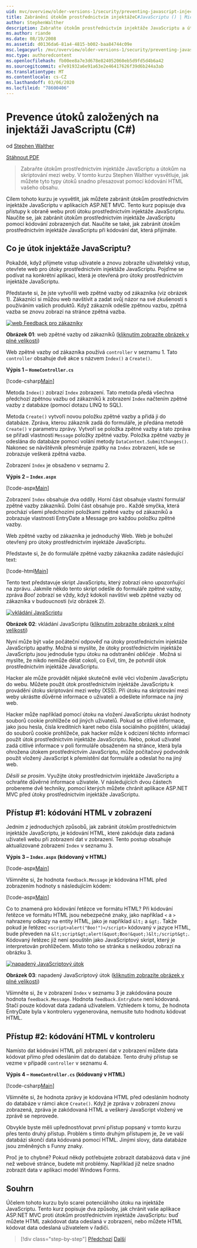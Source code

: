 ```yaml
---
uid: mvc/overview/older-versions-1/security/preventing-javascript-injection-attacks-cs
title: Zabránění útokům prostřednictvím injektážeC#JavaScriptu () | Microsoft Docs
author: StephenWalther
description: Zabraňte útokům prostřednictvím injektáže JavaScriptu a útokům na skriptování mezi weby. V tomto kurzu Stephen Walther vysvětluje, jak můžete snadno de...
ms.author: riande
ms.date: 08/19/2008
ms.assetid: d0136da6-81a4-4815-b002-baa84744c09e
msc.legacyurl: /mvc/overview/older-versions-1/security/preventing-javascript-injection-attacks-cs
msc.type: authoredcontent
ms.openlocfilehash: fb00ee8a7e3d678e824052060eb5d9fd5d4b6a42
ms.sourcegitcommit: e7e91932a6e91a63e2e46417626f39d6b244a3ab
ms.translationtype: MT
ms.contentlocale: cs-CZ
ms.lasthandoff: 03/06/2020
ms.locfileid: "78600406"
---
```

# <a name="preventing-javascript-injection-attacks-c"></a>Prevence útoků založených na injektáži JavaScriptu (C#)

od [Stephen Walther](https://github.com/StephenWalther)

[Stáhnout PDF](https://download.microsoft.com/download/8/4/8/84843d8d-1575-426c-bcb5-9d0c42e51416/ASPNET_MVC_Tutorial_06_CS.pdf)

> Zabraňte útokům prostřednictvím injektáže JavaScriptu a útokům na skriptování mezi weby. V tomto kurzu Stephen Walther vysvětluje, jak můžete tyto typy útoků snadno přesazovat pomocí kódování HTML vašeho obsahu.

Cílem tohoto kurzu je vysvětlit, jak můžete zabránit útokům prostřednictvím injektáže JavaScriptu v aplikacích ASP.NET MVC. Tento kurz popisuje dva přístupy k obraně webu proti útoku prostřednictvím injektáže JavaScriptu. Naučíte se, jak zabránit útokům prostřednictvím injektáže JavaScriptu pomocí kódování zobrazených dat. Naučíte se také, jak zabránit útokům prostřednictvím injektáže JavaScriptu při kódování dat, která přijímáte.

## <a name="what-is-a-javascript-injection-attack"></a>Co je útok injektáže JavaScriptu?

Pokaždé, když přijmete vstup uživatele a znovu zobrazíte uživatelský vstup, otevřete web pro útoky prostřednictvím injektáže JavaScriptu. Pojďme se podívat na konkrétní aplikaci, která je otevřená pro útoky prostřednictvím injektáže JavaScriptu.

Představte si, že jste vytvořili web zpětné vazby od zákazníka (viz obrázek 1). Zákazníci si můžou web navštívit a zadat svůj názor na své zkušenosti s používáním vašich produktů. Když zákazník odešle zpětnou vazbu, zpětná vazba se znovu zobrazí na stránce zpětná vazba.

[![web Feedback pro zákazníky](preventing-javascript-injection-attacks-cs/_static/image2.png)](preventing-javascript-injection-attacks-cs/_static/image1.png)

**Obrázek 01**: web zpětné vazby od zákazníků ([kliknutím zobrazíte obrázek v plné velikosti](preventing-javascript-injection-attacks-cs/_static/image3.png))

Web zpětné vazby od zákazníka používá `controller` v seznamu 1. Tato `controller` obsahuje dvě akce s názvem `Index()` a `Create()`.

**Výpis 1 – `HomeController.cs`**

[!code-csharp[Main](preventing-javascript-injection-attacks-cs/samples/sample1.cs)]

Metoda `Index()` zobrazí `Index` zobrazení. Tato metoda předá všechna předchozí zpětnou vazbu od zákazníků k zobrazení `Index` načtením zpětné vazby z databáze (pomocí dotazu LINQ to SQL).

Metoda `Create()` vytvoří novou položku zpětné vazby a přidá ji do databáze. Zpráva, kterou zákazník zadá do formuláře, je předána metodě `Create()` v parametru zprávy. Vytvoří se položka zpětné vazby a tato zpráva se přiřadí vlastnosti `Message` položky zpětné vazby. Položka zpětné vazby je odeslána do databáze pomocí volání metody `DataContext.SubmitChanges()`. Nakonec se návštěvník přesměruje zpátky na `Index` zobrazení, kde se zobrazuje veškerá zpětná vazba.

Zobrazení `Index` je obsaženo v seznamu 2.

**Výpis 2 – `Index.aspx`**

[!code-aspx[Main](preventing-javascript-injection-attacks-cs/samples/sample2.aspx)]

Zobrazení `Index` obsahuje dva oddíly. Horní část obsahuje vlastní formulář zpětné vazby zákazníků. Dolní část obsahuje pro.. Každé smyčka, která prochází všemi předchozími položkami zpětné vazby od zákazníků a zobrazuje vlastnosti EntryDate a Message pro každou položku zpětné vazby.

Web zpětné vazby od zákazníka je jednoduchý Web. Web je bohužel otevřený pro útoky prostřednictvím injektáže JavaScriptu.

Představte si, že do formuláře zpětné vazby zákazníka zadáte následující text:

[!code-html[Main](preventing-javascript-injection-attacks-cs/samples/sample3.html)]

Tento text představuje skript JavaScriptu, který zobrazí okno upozorňující na zprávu. Jakmile někdo tento skript odešle do formuláře zpětné vazby, zpráva <em>Boo!</em> zobrazí se vždy, když kdokoli navštíví web zpětné vazby od zákazníka v budoucnosti (viz obrázek 2).

[![vkládání JavaScriptu](preventing-javascript-injection-attacks-cs/_static/image5.png)](preventing-javascript-injection-attacks-cs/_static/image4.png)

**Obrázek 02**: vkládání JavaScriptu ([kliknutím zobrazíte obrázek v plné velikosti](preventing-javascript-injection-attacks-cs/_static/image6.png))

Nyní může být vaše počáteční odpověď na útoky prostřednictvím injektáže JavaScriptu apathy. Možná si myslíte, že útoky prostřednictvím injektáže JavaScriptu jsou jednoduše typu útoku na odstranění *obličeje* . Možná si myslíte, že nikdo nemůže dělat cokoli, co Evil, tím, že potvrdil útok prostřednictvím injektáže JavaScriptu.

Hacker ale může provádět nějaké skutečně evilé věci vložením JavaScriptu do webu. Můžete použít útok prostřednictvím injektáže JavaScriptu k provádění útoku skriptování mezi weby (XSS). Při útoku na skriptování mezi weby ukrástte důvěrné informace o uživateli a odešlete informace na jiný web.

Hacker může například pomocí útoku na vložení JavaScriptu ukrást hodnoty souborů cookie prohlížeče od jiných uživatelů. Pokud se citlivé informace, jako jsou hesla, čísla kreditních karet nebo čísla sociálního pojištění, ukládají do souborů cookie prohlížeče, pak hacker může k odcizení těchto informací použít útok prostřednictvím injektáže JavaScriptu. Nebo, pokud uživatel zadá citlivé informace v poli formuláře obsaženém na stránce, která byla ohrožena útokem prostřednictvím JavaScriptu, může počítačový podvodník použít vložený JavaScript k přemístění dat formuláře a odeslat ho na jiný web.

*Děsili se prosím*. Využijte útoky prostřednictvím injektáže JavaScriptu a ochraňte důvěrné informace uživatele. V následujících dvou částech probereme dvě techniky, pomocí kterých můžete chránit aplikace ASP.NET MVC před útoky prostřednictvím injektáže JavaScriptu.

## <a name="approach-1-html-encode-in-the-view"></a>Přístup #1: kódování HTML v zobrazení

Jedním z jednoduchých způsobů, jak zabránit útokům prostřednictvím injektáže JavaScriptu, je kódování HTML, které zakóduje data zadaná uživateli webu při zobrazení dat v zobrazení. Tento postup obsahuje aktualizované zobrazení `Index` v seznamu 3.

**Výpis 3 – `Index.aspx` (kódovaný v HTML)**

[!code-aspx[Main](preventing-javascript-injection-attacks-cs/samples/sample4.aspx)]

Všimněte si, že hodnota `feedback.Message` je kódována HTML před zobrazením hodnoty s následujícím kódem:

[!code-aspx[Main](preventing-javascript-injection-attacks-cs/samples/sample5.aspx)]

Co to znamená pro kódování řetězce ve formátu HTML? Při kódování řetězce ve formátu HTML jsou nebezpečné znaky, jako například `<` a `>` nahrazeny odkazy na entity HTML, jako je například `&lt;` a `&gt;`. Takže pokud je řetězec `<script>alert("Boo!")</script>` kódovaný v jazyce HTML, bude převeden na `&lt;script&gt;alert(&quot;Boo!&quot;)&lt;/script&gt;`. Kódovaný řetězec již není spouštěn jako JavaScriptový skript, který je interpretován prohlížečem. Místo toho se stránka s neškodou zobrazí na obrázku 3.

[![napadený JavaScriptový útok](preventing-javascript-injection-attacks-cs/_static/image8.png)](preventing-javascript-injection-attacks-cs/_static/image7.png)

**Obrázek 03**: napadený JavaScriptový útok ([kliknutím zobrazíte obrázek v plné velikosti](preventing-javascript-injection-attacks-cs/_static/image9.png))

Všimněte si, že v zobrazení `Index` v seznamu 3 je zakódována pouze hodnota `feedback.Message`. Hodnota `feedback.EntryDate` není kódovaná. Stačí pouze kódovat data zadaná uživatelem. Vzhledem k tomu, že hodnota EntryDate byla v kontroleru vygenerována, nemusíte tuto hodnotu kódovat HTML.

## <a name="approach-2-html-encode-in-the-controller"></a>Přístup #2: kódování HTML v kontroleru

Namísto dat kódování HTML při zobrazení dat v zobrazení můžete data kódovat přímo před odesláním dat do databáze. Tento druhý přístup se vezme v případě `controller` v seznamu 4.

**Výpis 4 – `HomeController.cs` (kódovaný v HTML)**

[!code-csharp[Main](preventing-javascript-injection-attacks-cs/samples/sample6.cs)]

Všimněte si, že hodnota zprávy je kódována HTML před odesláním hodnoty do databáze v rámci akce `Create()`. Když je zpráva v zobrazení znovu zobrazená, zpráva je zakódovaná HTML a veškerý JavaScript vložený ve zprávě se neprovede.

Obvykle byste měli upřednostňovat první přístup popsaný v tomto kurzu přes tento druhý přístup. Problém s tímto druhým přístupem je, že ve vaší databázi skončí data kódovaná pomocí HTML. Jinými slovy, data databáze jsou změněných s Funny znaky.

Proč je to chybné? Pokud někdy potřebujete zobrazit databázová data v jiné než webové stránce, budete mít problémy. Například již nelze snadno zobrazit data v aplikaci model Windows Forms.

## <a name="summary"></a>Souhrn

Účelem tohoto kurzu bylo scarei potenciálního útoku na injektáže JavaScriptu. Tento kurz popisuje dva způsoby, jak chránit vaše aplikace ASP.NET MVC proti útokům prostřednictvím injektáže JavaScriptu: buď můžete HTML zakódovat data odeslaná v zobrazení, nebo můžete HTML kódovat data odeslaná uživatelem v řadiči.

> [!div class="step-by-step"]
> [Předchozí](authenticating-users-with-windows-authentication-cs.md)
> [Další](authenticating-users-with-forms-authentication-vb.md)
